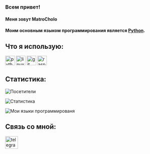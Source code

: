 ### Всем привет!
#### Меня зовут MatroCholo
#### Моим основным языком программирования является [Python](https://www.python.org/).

## Что я использую: 
<a href="https://www.python.org/"><img src="https://www.vectorlogo.zone/logos/python/python-icon.svg" alt="python" width="30" height="30"/></a>
<a href="https://www.linux.org/"><img src="https://www.vectorlogo.zone/logos/linux/linux-icon.svg" alt="linux" width="30" height="30"/></a>
<a href="https://git-scm.com/"><img src="https://www.vectorlogo.zone/logos/github/github-icon.svg" alt="git" width="30" height="30"/></a>
<a href="https://www.raspberrypi.org/"><img src="https://www.vectorlogo.zone/logos/raspberrypi/raspberrypi-icon.svg" alt="raspberrypi" width="30" height="30"/></a>

## Статистика:
![Посетители](https://visitor-badge.glitch.me/badge?page_id=MatroCholo)

![Статистика](https://github-readme-stats.vercel.app/api?username=MatroCholo&count_private=tru&show_icons=true)

![Мои языки программированя](https://github-readme-stats.vercel.app/api/top-langs/?username=MatroCholo)


## Связь со мной:
<a href="https://t.me/MatroCholo"><img src="https://img.icons8.com/fluent/144/000000/telegram-app.png" alt="telegram" width="40" height="40"/></a>
